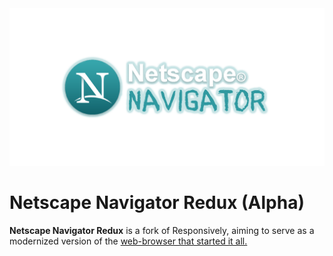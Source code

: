 <img src="NETSCAPE_NAV.png">

# Netscape Navigator Redux (Alpha)
**Netscape Navigator Redux** is a fork of Responsively, aiming to serve as a modernized version of the [web-browser that started it all.](https://en.wikipedia.org/wiki/Netscape_Navigator)
